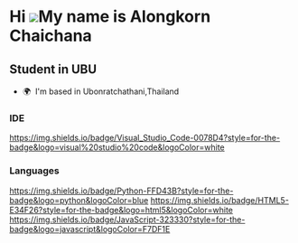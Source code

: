 Hi ![](https://user-images.githubusercontent.com/18350557/176309783-0785949b-9127-417c-8b55-ab5a4333674e.gif)My name is Alongkorn Chaichana
===========================================================================================================================================

Student in UBU
--------------

* 🌍  I'm based in Ubonratchathani,Thailand




### IDE
https://img.shields.io/badge/Visual_Studio_Code-0078D4?style=for-the-badge&logo=visual%20studio%20code&logoColor=white

### Languages
https://img.shields.io/badge/Python-FFD43B?style=for-the-badge&logo=python&logoColor=blue
https://img.shields.io/badge/HTML5-E34F26?style=for-the-badge&logo=html5&logoColor=white
https://img.shields.io/badge/JavaScript-323330?style=for-the-badge&logo=javascript&logoColor=F7DF1E



